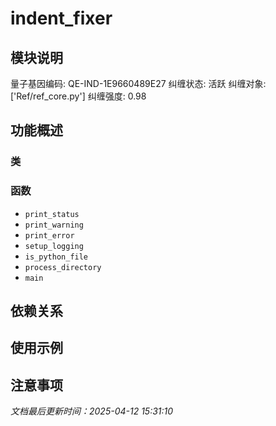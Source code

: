 # indent_fixer

## 模块说明
量子基因编码: QE-IND-1E9660489E27
纠缠状态: 活跃
纠缠对象: ['Ref/ref_core.py']
纠缠强度: 0.98

## 功能概述

### 类


### 函数

- `print_status`
- `print_warning`
- `print_error`
- `setup_logging`
- `is_python_file`
- `process_directory`
- `main`

## 依赖关系

## 使用示例

## 注意事项

*文档最后更新时间：2025-04-12 15:31:10*